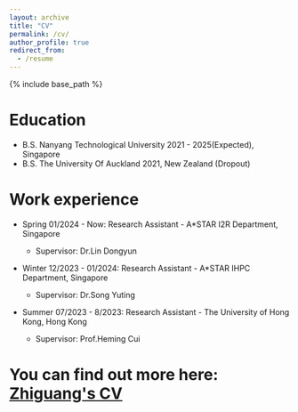 ```yaml
---
layout: archive
title: "CV"
permalink: /cv/
author_profile: true
redirect_from:
  - /resume
---
```


{% include base_path %}

Education
======
* B.S. Nanyang Technological University 2021 - 2025(Expected), Singapore
* B.S. The University Of Auckland 2021, New Zealand (Dropout)

Work experience
======
* Spring 01/2024 - Now: Research Assistant - A*STAR I2R Department, Singapore
  * Supervisor: Dr.Lin Dongyun
  
* Winter 12/2023 - 01/2024: Research Assistant - A*STAR IHPC Department, Singapore
  * Supervisor: Dr.Song Yuting

* Summer 07/2023 - 8/2023: Research Assistant - The University of Hong Kong, Hong Kong
  * Supervisor: Prof.Heming Cui


You can find out more here: [Zhiguang's CV](../assets/CV.pdf)
======




